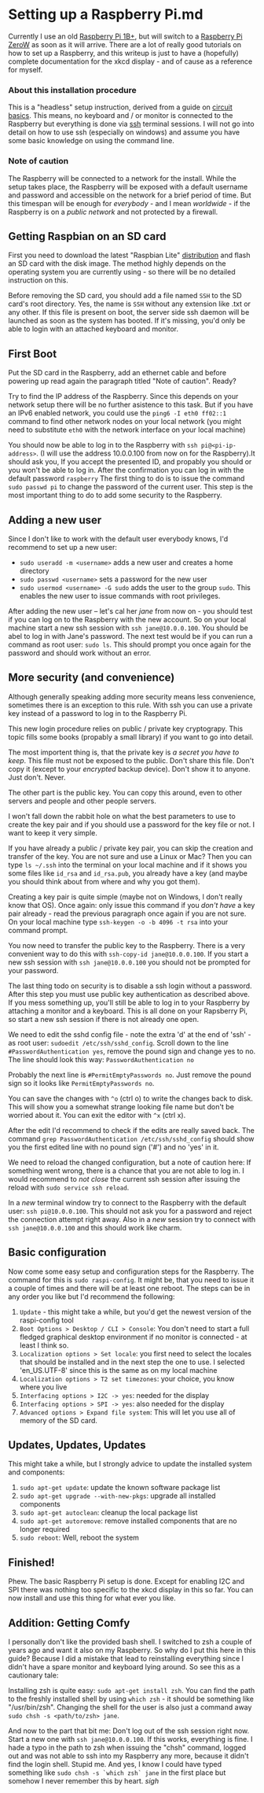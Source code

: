 Setting up a Raspberry Pi.md
============================

Currently I use an old [Raspberry Pi 1B+][rpi1b], but will switch to a
[Raspberry Pi ZeroW][ripzw] as soon as it will arrive. There are a lot of
really good tutorials on how to set up a Raspberry, and this writeup is just
to have a (hopefully) complete documentation for the xkcd display - and of
cause as a reference for myself.


### About this installation procedure

This is a "headless" setup instruction, derived from a guide on
[circuit basics][cbguide]. This means, no keyboard and / or monitor is
connected to the Raspberry but everything is done via [ssh][ssh] terminal
sessions. I will not go into detail on how to use ssh (especially on windows)
and assume you have some basic knowledge on using the command line.


### Note of caution

The Raspberry will be connected to a network for the install. While the setup
takes place, the Raspberry will be exposed with a default username and
password and accessible on the network for a brief period of time. But this
timespan will be enough for *everybody* - and I mean *worldwide* - if the
Raspberry is on a *public network* and not protected by a firewall.


Getting Raspbian on an SD card
------------------------------

First you need to download the latest "Raspbian Lite" [distribution][rplite]
and flash an SD card with the disk image. The method highly depends on the
operating system you are currently using - so there will be no detailed
instruction on this.

Before removing the SD card, you should add a file named `SSH` to the SD card's
root directory. Yes, the name is `SSH` without any extension like .txt or
any other. If this file is present on boot, the server side ssh daemon will be
launched as soon as the system has booted. If it's missing, you'd only be able
to login with an attached keyboard and monitor.


First Boot
----------

Put the SD card in the Raspberry, add an ethernet cable and before powering up
read again the paragraph titled "Note of caution". Ready?

Try to find the IP address of the Raspberry. Since this depends on your network
setup there will be no further asistence to this task. But if you have an IPv6
enabled network, you could use the `ping6 -I eth0 ff02::1` command to find
other network nodes on your local network (you might need to substitute `eth0`
with the network interface on your local machine)

You should now be able to log in to the Raspberry with `ssh pi@<pi-ip-address>`.
(I will use the address 10.0.0.100 from now on for the Raspberry).It should ask
you, If you accept the presented ID, and propably you should or you won't be
able to log in. After the confirmation you can log in with the default password
`raspberry`  The first thing to do is to issue the command `sudo passwd pi` to
change the password of the current user. This step is the most important thing
to do to add some security to the Raspberry.


Adding a new user
-----------------

Since I don't like to work with the default user everybody knows, I'd recommend
to set up a new user:

 - `sudo useradd -m <username>` adds a new user and creates a home directory
 - `sudo passwd <username>` sets a password for the new user
 - `sudo usermod <username> -G sudo` adds the user to the group `sudo`. This
    enables the new user to issue commands with root privileges.

After adding the new user – let's cal her *jane* from now on - you should test
if you can log on to the Raspberry with the new account. So on your local
machine start a new ssh session with `ssh jane@10.0.0.100`. You should be abel
to log in with Jane's password. The next test would be if you can run a command
as root user: `sudo ls`. This should prompt you once again for the password and
should work without an error.


More security (and convenience)
-------------------------------

Although generally speaking adding more security means less convenience,
sometimes there is an exception to this rule. With ssh you can use a private
key instead of a password to log in to the Raspberry Pi.

This new login procedure relies on public / private key cryptograpy. This topic
fills some books (propably a small library) if you want to go into detail.

The most importent thing is, that the private key is *a secret you have to
keep*. This file must not be exposed to the public. Don't share this file.
Don't copy it (except to your *encrypted* backup device). Don't show it to
anyone. Just don't. Never.

The other part is the public key. You can copy this around, even to other
servers and people and other people servers.

I won't fall down the rabbit hole on what the best parameters to use to create
the key pair and if you should use a password for the key file or not. I want
to keep it very simple.

If you have already a public / private key pair, you can skip the creation
and transfer of the key. You are not sure and use a Linux or Mac? Then you can
type `ls ~/.ssh` into the terminal on your local machine and if it shows you
some files like `id_rsa` and `id_rsa.pub`, you already have a key (and maybe
you should think about from where and why you got them).

Creating a key pair is quite simple (maybe not on Windows, I don't really know
that OS). Once again: only issue this command if you *don't have* a key pair
already - read the previous paragraph once again if you are not sure. On your
local machine type `ssh-keygen -o -b 4096 -t rsa` into your command prompt.

You now need to transfer the public key to the Raspberry. There is a very
convenient way to do this with `ssh-copy-id jane@10.0.0.100`. If you start a
new ssh session with `ssh jane@10.0.0.100` you should not be prompted for your
password.

The last thing todo on security is to disable a ssh login without a password.
After this step you must use public key authentication as described above. If
you mess something up, you'll still be able to log in to your Raspberry by
attaching a monitor and a keyboard. This is all done on your Rapsberry Pi, so
start a new ssh session if there is not already one open.

We need to edit the sshd config file - note the extra 'd' at the end of 'ssh' -
as root user: `sudoedit /etc/ssh/sshd_config`. Scroll down to the line
`#PasswordAuthentication yes`, remove the pound sign and change yes to no. The
line should look this way: `PasswordAuthentication no`

Probably the next line is `#PermitEmptyPasswords no`. Just remove the pound
sign so it looks like `PermitEmptyPasswords no`.

You can save the changes with `^o` (ctrl o) to write the changes back to disk.
This will show you a somewhat strange looking file name but don't be worried
about it. You can exit the editor with `^x` (ctrl x).

After the edit I'd recommend to check if the edits are really saved back. The
command `grep PasswordAuthentication /etc/ssh/sshd_config` should show you the
first edited line with no pound sign ('#') and no 'yes' in it.

We need to reload the changed configuration, but a note of caution here: If
something went wrong, there is a chance that you are not able to log in. I
would recommend to *not close* the current ssh session after issuing the
reload with `sudo service ssh reload`.

In a *new* terminal window try to connect to the Raspberry with the default
user: `ssh pi@10.0.0.100`. This should not ask you for a password and reject
the connection attempt right away. Also in a *new* session try to connect with
`ssh jane@10.0.0.100` and this should work like charm.


Basic configuration
-------------------

Now come some easy setup and configuration steps for the Raspberry. The command
for this is `sudo raspi-config`. It might be, that you need to issue it a
couple of times and there will be at least one reboot. The steps can be in any
order you like but I'd recommend the following:

 1. `Update` - this might take a while, but you'd get the newest version of the
    raspi-config tool
 1. `Boot Options > Desktop / CLI > Console`: You don't need to start a full
    fledged graphical desktop environment if no monitor is connected - at least
    I think so.
 1. `Localization options > Set locale`: you first need to select the locales
    that should be installed and in the next step the one to use. I selected
    'en_US.UTF-8' since this is the same as on my local machine
 1. `Localization options > T2 set timezones`: your choice, you know where you
    live
 1. `Interfacing options > I2C -> yes`: needed for the display
 1. `Interfacing options > SPI -> yes`: also needed for the display
 1. `Advanced options > Expand file system`: This will let you use all of
    memory of the SD card.


Updates, Updates, Updates
-------------------------

This might take a while, but I strongly advice to update the installed system
and components:

 1. `sudo apt-get update`: update the known software package list
 1. `sudo apt-get upgrade --with-new-pkgs`: upgrade all installed components
 1. `sudo apt-get autoclean`: cleanup the local package list
 1. `sudo apt-get autoremove`: remove installed components that are no longer
    required
 1. `sudo reboot`: Well, reboot the system


Finished!
---------

Phew. The basic Raspberry Pi setup is done. Except for enabling I2C and SPI
there was nothing too specific to the xkcd display in this so far. You can now
install and use this thing for what ever you like.


Addition: Getting Comfy
-----------------------

I personally don't like the provided bash shell. I switched to zsh a couple of
years ago and want it also on my Raspberry. So why do I put this here in this
guide? Because I did a mistake that lead to reinstalling everything since I
didn't have a spare monitor and keyboard lying around. So see this as a
cautionary tale:

Installing zsh is quite easy: `sudo apt-get install zsh`. You can find the path
to the freshly installed shell by using `which zsh` - it should be something
like "/usr/bin/zsh". Changing the shell for the user is also just a command
away `sudo chsh -s <path/to/zsh> jane`.

And now to the part that bit me: Don't log out of the ssh session right now.
Start a new one with `ssh jane@10.0.0.100`. If this works, everything is fine.
I hade a typo in the path to zsh when issuing the "chsh" command, logged out
and was not able to ssh into my Raspberry any more, because it didn't find the
login shell. Stupid me. And yes, I know I could have typed something like
``sudo chsh -s `which zsh` jane`` in the first place but somehow I never
remember this by heart. *sigh*


[rpi1b]: https://www.raspberrypi.org/products/raspberry-pi-1-model-b-plus/
[ripzw]: https://www.raspberrypi.org/products/raspberry-pi-zero-w/
[cbguide]: https://www.circuitbasics.com/raspberry-pi-basics-setup-without-monitor-keyboard-headless-mode/
[ssh]: https://en.wikipedia.org/wiki/Secure_Shell
[rplite]: https://www.raspberrypi.org/downloads/raspbian/
